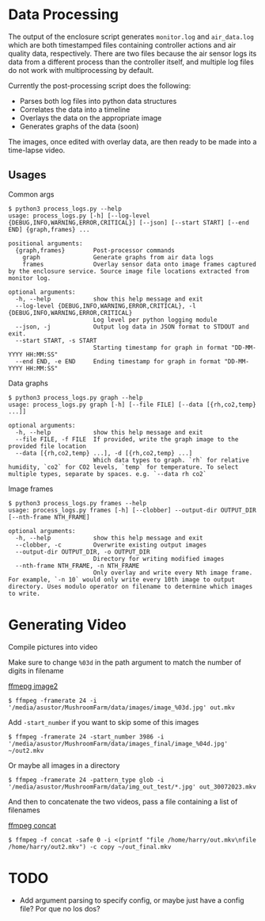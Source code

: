 # Data Processing

The output of the enclosure script generates `monitor.log` and `air_data.log` which are both timestamped files containing controller actions and air quality data, respectively. There are two files because the air sensor logs its data from a different process than the controller itself, and multiple log files do not work with multiprocessing by default.

Currently the post-processing script does the following:

  - Parses both log files into python data structures
  - Correlates the data into a timeline
  - Overlays the data on the appropriate image
  - Generates graphs of the data (soon)

The images, once edited with overlay data, are then ready to be made into a time-lapse video.

## Usages

Common args

```
$ python3 process_logs.py --help
usage: process_logs.py [-h] [--log-level {DEBUG,INFO,WARNING,ERROR,CRITICAL}] [--json] [--start START] [--end END] {graph,frames} ...

positional arguments:
  {graph,frames}        Post-processor commands
    graph               Generate graphs from air data logs
    frames              Overlay sensor data onto image frames captured by the enclosure service. Source image file locations extracted from monitor log.

optional arguments:
  -h, --help            show this help message and exit
  --log-level {DEBUG,INFO,WARNING,ERROR,CRITICAL}, -l {DEBUG,INFO,WARNING,ERROR,CRITICAL}
                        Log level per python logging module
  --json, -j            Output log data in JSON format to STDOUT and exit.
  --start START, -s START
                        Starting timestamp for graph in format "DD-MM-YYYY HH:MM:SS"
  --end END, -e END     Ending timestamp for graph in format "DD-MM-YYYY HH:MM:SS"
```

Data graphs

```
$ python3 process_logs.py graph --help
usage: process_logs.py graph [-h] [--file FILE] [--data [{rh,co2,temp} ...]]

optional arguments:
  -h, --help            show this help message and exit
  --file FILE, -f FILE  If provided, write the graph image to the provided file location
  --data [{rh,co2,temp} ...], -d [{rh,co2,temp} ...]
                        Which data types to graph. `rh` for relative humidity, `co2` for CO2 levels, `temp` for temperature. To select multiple types, separate by spaces. e.g. `--data rh co2`
```

Image frames

```
$ python3 process_logs.py frames --help
usage: process_logs.py frames [-h] [--clobber] --output-dir OUTPUT_DIR [--nth-frame NTH_FRAME]

optional arguments:
  -h, --help            show this help message and exit
  --clobber, -c         Overwrite existing output images
  --output-dir OUTPUT_DIR, -o OUTPUT_DIR
                        Directory for writing modified images
  --nth-frame NTH_FRAME, -n NTH_FRAME
                        Only overlay and write every Nth image frame. For example, `-n 10` would only write every 10th image to output directory. Uses modulo operator on filename to determine which images to write.
```

# Generating Video

Compile pictures into video

Make sure to change `%03d` in the path argument to match the number of digits in filename

[ffmepg image2](https://ffmpeg.org/ffmpeg-formats.html#image2-1)

```
$ ffmpeg -framerate 24 -i '/media/asustor/MushroomFarm/data/images/image_%03d.jpg' out.mkv
```

Add `-start_number` if you want to skip some of this images

```
$ ffmpeg -framerate 24 -start_number 3986 -i '/media/asustor/MushroomFarm/data/images_final/image_%04d.jpg' ~/out2.mkv
```

Or maybe all images in a directory

```
$ ffmpeg -framerate 24 -pattern_type glob -i '/media/asustor/MushroomFarm/data/img_out_test/*.jpg' out_30072023.mkv
```

And then to concatenate the two videos, pass a file containing a list of filenames

[ffmpeg concat](https://ffmpeg.org/ffmpeg-formats.html#concat-1)

```
$ ffmpeg -f concat -safe 0 -i <(printf "file /home/harry/out.mkv\nfile /home/harry/out2.mkv") -c copy ~/out_final.mkv
```

# TODO

- Add argument parsing to specify config, or maybe just have a config file? Por que no los dos?
